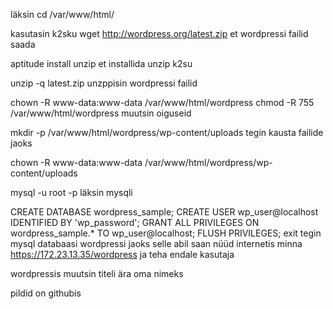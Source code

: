 läksin cd /var/www/html/

kasutasin k2sku wget http://wordpress.org/latest.zip et wordpressi failid saada

aptitude install unzip et installida unzip k2su

unzip -q latest.zip unzppisin wordpressi failid

chown -R www-data:www-data /var/www/html/wordpress
chmod -R 755 /var/www/html/wordpress
muutsin oiguseid

mkdir -p /var/www/html/wordpress/wp-content/uploads tegin kausta failide jaoks

chown -R www-data:www-data /var/www/html/wordpress/wp-content/uploads

mysql -u root -p läksin mysqli

CREATE DATABASE wordpress_sample;
CREATE USER wp_user@localhost IDENTIFIED BY 'wp_password';
GRANT ALL PRIVILEGES ON wordpress_sample.* TO wp_user@localhost;
FLUSH PRIVILEGES;
exit
tegin mysql databaasi wordpressi jaoks selle abil saan nüüd internetis minna https://172.23.13.35/wordpress
ja teha endale kasutaja

wordpressis muutsin titeli ära oma nimeks

pildid on githubis
